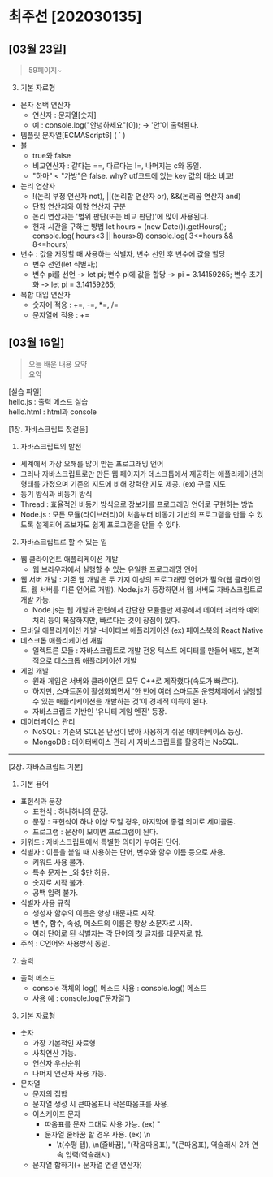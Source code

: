 # 최주선 [202030135]

## [03월 23일]
> 59페이지~

3. 기본 자료형
- 문자 선택 연산자
    - 연산자 : 문자열[숫자]
    - 예 : console.log("안녕하세요"[0]);    ->  '안'이 출력된다.
- 템플릿 문자열[ECMAScript6] ( ` )
- 불
    - true와 false
    - 비교연산자 : 같다는 ==, 다르다는 !=, 나머지는 c와 동일.
    - "하마" < "가방"은 false. why? utf코드에 있는 key 값의 대소 비교!
- 논리 연산자
    - !(논리 부정 연산자 not), ||(논리합 연산자 or), &&(논리곱 연산자 and)
    - 단항 연산자와 이항 연산자 구분
    - 논리 연산자는 '범위 판단(또는 비교 판단)'에 많이 사용된다.
    - 현재 시간을 구하는 방법
        let hours = (new Date()).getHours();
        console.log( hours<3 || hours>8)
        console.log( 3<=hours && 8<=hours)
- 변수 : 값을 저장할 때 사용하는 식별자, 변수 선언 후 변수에 값을 할당
    - 변수 선언(let 식별자;)
    - 변수 pi를 선언    ->  let pi;
      변수 pi에 값을 할당   ->  pi = 3.14159265;
      변수 초기화   ->  let pi = 3.14159265;
- 복합 대입 연산자
    - 숫자에 적용 : +=, -=, *=, /=
    - 문자열에 적용 : +=

## [03월 16일]
> 오늘 배운 내용 요약 <br />
요약

[실습 파일] <br />
hello.js : 출력 메소드 실습 <br />
hello.html : html과 console

[1장. 자바스크립트 첫걸음]

1. 자바스크립트의 발전
- 세계에서 가장 오해를 많이 받는 프로그래밍 언어
- 그러나 자바스크립트로만 만든 웹 페이지가 데스크톱에서 제공하는 애플리케이션의 형태를 가졌으며 기존의 지도에 비해 강력한 지도 제공. (ex) 구글 지도
- 동기 방식과 비동기 방식
- Thread : 효율적인 비동기 방식으로 장보기를 프로그래밍 언어로 구현하는 방법
- Node.js : 모든 모듈(라이브러리)이 처음부터 비동기 기반의 프로그램을 만들 수 있도록 설계되어 초보자도 쉽게 프로그램을 만들 수 있다.

2. 자바스크립트로 할 수 있는 일
- 웹 클라이언트 애플리케이션 개발
    * 웹 브라우저에서 실행할 수 있는 유일한 프로그래밍 언어
- 웹 서버 개발 : 기존 웹 개발은 두 가지 이상의 프로그래밍 언어가 필요(웹 클라이언트, 웹 서버를 다른 언어로 개발). Node.js가 등장하면서 웹 서버도 자바스크립트로 개발 가능.
    * Node.js는 웹 개발과 관련해서 간단한 모듈들만 제공해서 데이터 처리와 예외 처리 등이 복잡하지만, 빠르다는 것이 장점이 있다.
- 모바일 애플리케이션 개발
    -네이티브 애플리케이션 (ex) 페이스북의 React Native
- 데스크톱 애플리케이션 개발
    - 일렉트론 모듈 : 자바스크립트로 개발 전용 텍스트 에디터를 만들어 배포, 본격적으로 데스크톱 애플리케이션 개발
- 게임 개발
    - 원래 게임은 서버와 클라이언트 모두 C++로 제작했다(속도가 빠르다).
    - 하지만, 스마트폰이 활성화되면서 '한 번에 여러 스마트폰 운영체제에서 실행할 수 있는 애플리케이션을 개발하는 것'이 경제적 이득이 된다.
    - 자바스크립트 기반인 '유니티 게임 엔진' 등장.
- 데이터베이스 관리
    - NoSQL : 기존의 SQL은 단점이 많아 사용하기 쉬운 데이터베이스 등장.
    - MongoDB : 데이터베이스 관리 시 자바스크립트를 활용하는 NoSQL.

***

[2장. 자바스크립트 기본]

1. 기본 용어
- 표현식과 문장
    - 표현식 : 하나하나의 문장.
    - 문장 : 표현식이 하나 이상 모일 경우, 마지막에 종결 의미로 세미콜론.
    - 프로그램 : 문장이 모이면 프로그램이 된다.
- 키워드 : 자바스크립트에서 특별한 의미가 부여된 단어.
- 식별자 : 이름을 붙일 때 사용하는 단어, 변수와 함수 이름 등으로 사용.
    * 키워드 사용 불가.
    * 특수 문자는 _와 $만 허용.
    * 숫자로 시작 불가.
    * 공백 입력 불가.
- 식별자 사용 규칙
    * 생성자 함수의 이름은 항상 대문자로 시작.
    * 변수, 함수, 속성, 메소드의 이름은 항상 소문자로 시작.
    * 여러 단어로 된 식별자는 각 단어의 첫 글자를 대문자로 함.
- 주석 : C언어와 사용방식 동일.

2. 출력
- 출력 메소드
    - console 객체의 log() 메소드 사용 : console.log() 메소드
    * 사용 예 : console.log("문자열")

3. 기본 자료형
- 숫자
    - 가장 기본적인 자료형
    - 사칙연산 가능.
    - 연산자 우선순위
    - 나머지 연산자 사용 가능.
- 문자열
    - 문자의 집합
    - 문자열 생성 시 큰따옴표나 작은따옴표를 사용.
    - 이스케이프 문자
        - 따옴표를 문자 그대로 사용 가능. (ex) \"
        - 문자열 줄바꿈 할 경우 사용. (ex) \n
            - \t(수평 탭), \n(줄바꿈), \'(작음따옴표), \"(큰따옴표), 역슬래시 2개 연속 입력(역슬래시)
    - 문자열 합하기(+ 문자열 연결 연산자)